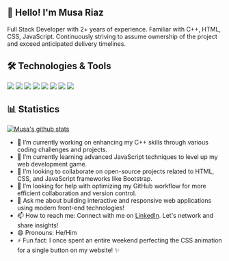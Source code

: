 ## 👋 Hello! I'm Musa Riaz
Full Stack Developer with 2+ years of experience. Familiar with C++, HTML, CSS, JavaScript. Continuously striving to assume ownership of the project and exceed anticipated delivery timelines.

## 🛠️ Technologies & Tools
![](https://img.shields.io/badge/C++-00599C?style=flat&logo=c%2B%2B&logoColor=white)
![](https://img.shields.io/badge/Visual%20Studio%20Code-007ACC?style=flat&logo=visual-studio-code&logoColor=white)
![](https://img.shields.io/badge/Git-F05032?style=flat&logo=git&logoColor=white)
![](https://img.shields.io/badge/GitHub-181717?style=flat&logo=github&logoColor=white)
![](https://img.shields.io/badge/Bootstrap-563D7C?style=flat&logo=bootstrap&logoColor=white)
![](https://img.shields.io/badge/JavaScript-F7DF1E?style=flat&logo=javascript&logoColor=black)
![](https://img.shields.io/badge/CSS-1572B6?style=flat&logo=css3&logoColor=white)
![](https://img.shields.io/badge/HTML-E34F26?style=flat&logo=html5&logoColor=white)


 
## 📊 Statistics
[![Musa's github stats](https://github-readme-stats.vercel.app/api?username=Musariaz&theme=dark&count_private=true)](https://github.com/anuraghazra/github-readme-stats)

- 🔭 I’m currently working on enhancing my C++ skills through various coding challenges and projects.
- 🌱 I’m currently learning advanced JavaScript techniques to level up my web development game.
- 👯 I’m looking to collaborate on open-source projects related to HTML, CSS, and JavaScript frameworks like Bootstrap.
- 🤔 I’m looking for help with optimizing my GitHub workflow for more efficient collaboration and version control.
- 💬 Ask me about building interactive and responsive web applications using modern front-end technologies!
- 📫 How to reach me: Connect with me on [LinkedIn](https://www.linkedin.com/in/musariaz/). Let's network and share insights!
- 😄 Pronouns: He/Him
- ⚡ Fun fact: I once spent an entire weekend perfecting the CSS animation for a single button on my website! ✨
